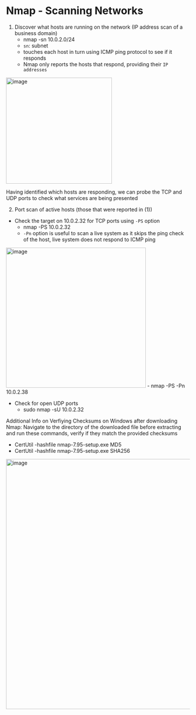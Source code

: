 # Nmap - Scanning Networks
1. Discover what hosts are running on the network (IP address scan of a business domain)
     - nmap -sn 10.0.2.0/24
     - `sn`: subnet
     - touches each host in turn using ICMP ping protocol to see if it responds
     - Nmap only reports the hosts that respond, providing their `IP addresses`
<img width="290" alt="image" src="https://github.com/user-attachments/assets/0fcacbcd-4c7f-4bee-8d5f-5e6f6f2d1ff0" />

Having identified which hosts are responding, we can probe the TCP and UDP ports to check what services are being presented

2. Port scan of active hosts (those that were reported in (1))
- Check the target on 10.0.2.32 for TCP ports using `-PS` option
     - nmap -PS 10.0.2.32
     - `-Pn` option is useful to scan a live system as it skips the ping check of the host, live system does not respond to ICMP ping
     
<img width="383" alt="image" src="https://github.com/user-attachments/assets/dc2b11b5-76d9-4126-a168-e4a3aa894073" />
- nmap -PS -Pn 10.0.2.38


- Check for open UDP ports
     - sudo nmap -sU 10.0.2.32
 
Additional Info on Verfiying Checksums on Windows after downloading Nmap:
Navigate to the directory of the downloaded file before extracting and run these commands, verify if they match the provided checksums
- CertUtil -hashfile nmap-7.95-setup.exe MD5
- CertUtil -hashfile nmap-7.95-setup.exe SHA256
<img width="684" alt="image" src="https://github.com/user-attachments/assets/00cb7f29-f511-4439-8622-f7043059b417" />


